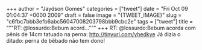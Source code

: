 
+++
author = "Jaydson Gomes"
categories = ["tweet"]
date = "Fri Oct 09 01:04:37 +0000 2009"
draft = false
image = "{TWEET_IMAGE}"
slug = "c6fbc7bbb3efb6abc56047008203798bbb9cbc2e"
tags = ["tweet"]
title = """RT: @lossurdo:Bebum acord..."""
+++
RT: @lossurdo:Bebum acorda com pênis de 14cm tatuado na perna: http://tinyurl.com/yhedkye Já dizia o ditado: perna de bêbado não tem dono!
